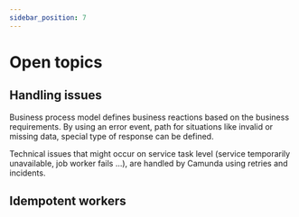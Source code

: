```yaml
---
sidebar_position: 7
---
```


# Open topics

## Handling issues

Business process model defines business reactions based on the business requirements. By using an error event, path for situations like invalid or missing data, special type of response can be defined.

Technical issues that might occur on service task level (service temporarily unavailable, job worker fails ...), are handled by Camunda using retries and incidents.

## Idempotent workers
